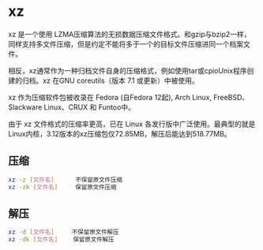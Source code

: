 # xz

xz 是一个使用 LZMA压缩算法的无损数据压缩文件格式。和gzip与bzip2一样，同样支持多文件压缩，但是约定不能将多于一个的目标文件压缩进同一个档案文件。

相反，xz通常作为一种归档文件自身的压缩格式，例如使用tar或cpioUnix程序创建的归档。xz 在GNU coreutils（版本 7.1 或更新）中被使用。

xz 作为压缩软件包被收录在 Fedora (自Fedora 12起), Arch Linux, FreeBSD、 Slackware Linux、CRUX 和 Funtoo中。

由于 xz 文件格式的压缩率更高，已在 Linux 各发行版中广泛使用。最典型的就是Linux内核，3.12版本的xz压缩包仅72.85MB，解压后能达到518.77MB。

## 压缩
```bash
xz -z [文件名]　　　 不保留原文件压缩
xz -zk [文件名]　　　保留原文件压缩
```

## 解压
```bash
xz -d [文件名]　　　不保留原文件解压
xz -dk [文件名]　　 保留原文件解压
```